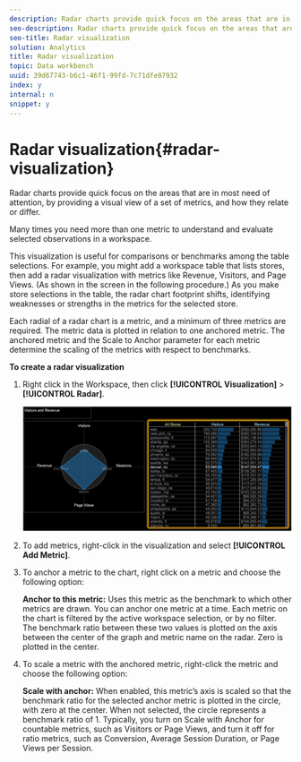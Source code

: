 ```yaml
---
description: Radar charts provide quick focus on the areas that are in most need of attention, by providing a visual view of a set of metrics, and how they relate or differ.
seo-description: Radar charts provide quick focus on the areas that are in most need of attention, by providing a visual view of a set of metrics, and how they relate or differ.
seo-title: Radar visualization
solution: Analytics
title: Radar visualization
topic: Data workbench
uuid: 39d67743-b6c1-46f1-99fd-7c71dfe07932
index: y
internal: n
snippet: y
---
```


# Radar visualization{#radar-visualization}

Radar charts provide quick focus on the areas that are in most need of attention, by providing a visual view of a set of metrics, and how they relate or differ.

 Many times you need more than one metric to understand and evaluate selected observations in a workspace.

This visualization is useful for comparisons or benchmarks among the table selections. For example, you might add a workspace table that lists stores, then add a radar visualization with metrics like Revenue, Visitors, and Page Views. (As shown in the screen in the following procedure.) As you make store selections in the table, the radar chart footprint shifts, identifying weaknesses or strengths in the metrics for the selected store.

Each radial of a radar chart is a metric, and a minimum of three metrics are required. The metric data is plotted in relation to one anchored metric. The anchored metric and the Scale to Anchor parameter for each metric determine the scaling of the metrics with respect to benchmarks.

**To create a radar visualization** 

1. Right click in the Workspace, then click **[!UICONTROL Visualization]** > **[!UICONTROL Radar]**.

   ![](assets/client-rad.png)

1. To add metrics, right-click in the visualization and select **[!UICONTROL Add Metric]**.
1. To anchor a metric to the chart, right click on a metric and choose the following option:

   **Anchor to this metric:** Uses this metric as the benchmark to which other metrics are drawn. You can anchor one metric at a time. Each metric on the chart is filtered by the active workspace selection, or by no filter. The benchmark ratio between these two values is plotted on the axis between the center of the graph and metric name on the radar. Zero is plotted in the center. 

1. To scale a metric with the anchored metric, right-click the metric and choose the following option:

   **Scale with anchor:** When enabled, this metric’s axis is scaled so that the benchmark ratio for the selected anchor metric is plotted in the circle, with zero at the center. When not selected, the circle represents a benchmark ratio of 1. Typically, you turn on Scale with Anchor for countable metrics, such as Visitors or Page Views, and turn it off for ratio metrics, such as Conversion, Average Session Duration, or Page Views per Session. 

